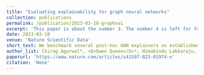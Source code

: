```yaml
---
title: "Evaluating explainability for graph neural networks"
collection: publications
permalink: /publication/2023-03-18-graphxai
excerpt: 'This paper is about the number 3. The number 4 is left for future work.'
date: 2023-03-18
venue: 'Nature Scientific Data'
short_text: We benchmark several post-hoc GNN explainers on established real-world and synthetic datasets. We introduce several new metrics and experimental setups to evaluate explainers in a diverse manner. In addition, we introduce a new synthetic graph dataset generator that supports robust evaluation of explainers for GNNs.
author_list: Chirag Agarwal*, <b>Owen Queen</b>*, Himabindu Lakkaraju, Marinka Zitnik 
paperurl: 'https://www.nature.com/articles/s41597-023-01974-x'
citation: 'None'
---
```

